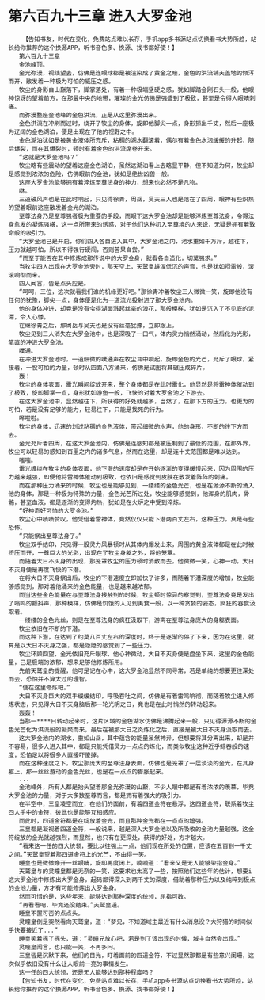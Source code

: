 # 第六百九十三章 进入大罗金池
        【告知书友，时代在变化，免费站点难以长存，手机app多书源站点切换看书大势所趋，站长给你推荐的这个换源APP，听书音色多、换源、找书都好使！】
       第六百九十三章
       金池峰顶。
       金光弥漫，视线望去，仿佛是连眼球都是被渲染成了黄金之瞳，金色的洪流铺天盖地的倾泻而开，散发着一种极为可怕的威压之感。
       牧尘的身影自山巅落下，脚掌落处，有着一种极端坚硬之感，犹如脚踏金刚石头一般，他眼神惊讶的望着前方，在那最中央的地带，璀璨的金光仿佛是强盛到了极致，甚至是令得人眼睛刺痛。
       而弥漫整座金池峰的金色洪流，正是从这里弥漫出来。
       金色洪流在冲刷而过时，绕开了牧尘的身体，旋即他脚尖一点，身形掠出千丈，然后一座极为辽阔的金色湖泊，便是出现在了他的视野之中。
       金色湖泊犹如是被黄金液体所充斥，粘稠的湖水翻滚着，偶尔有着金色水泡缓缓的升起，随后爆裂，而在其爆裂时，顿时有着金色的洪流席卷开来。
       “这就是大罗金池吗？”
       牧尘略有些震动的望着这座金色湖泊，虽然这湖泊看上去略显平静，但不知道为何，牧尘却是感觉到浓浓的危险，仿佛眼前的金池，犹如是绝世凶兽一般。
       这座大罗金池能够拥有着淬炼至尊法身的神力，想来也必然不是凡物。
       咻。
       三道破风声也是在此时响起，只见得徐青，周岳，吴天三人也是落在了四周，眼神有些炽热的望着眼前这座散发着金光的湖泊。
       至尊法身乃是至尊强者极为重要的手段，而眼下这大罗金池却是能够淬炼至尊法身，令得法身愈发的凝炼强横，这一点所带来的诱惑，对于他们这种初入至尊境的人来说，无疑是拥有着致命般的吸引力。
       “大罗金池已是开启，你们四人各自进入其中，大罗金池之内，池水重如千万斤，越往下，压力就越可怕，所以不得强行硬闯，否则苦果自尝。”
       “而至于能否在其中修炼成那传说中的大罗金身，就看各自造化，切莫强求。”
       当牧尘四人出现在大罗金池旁时，那天空上，天鹫皇雄浑低沉的声音，也是犹如闷雷般，滚滚响彻而来。
       四人闻言，皆是点头应是。
       “呵呵，三位，这次就看我们谁的机缘更好吧。”那徐青冲着牧尘三人微微一笑，旋即他没有任何的犹豫，脚尖一点，身体便是化为一道流光投射进了那大罗金池内。
       他的身体冲进，却竟是没有令得湖面溅起丝毫的浪花，那般模样，犹如是沉入了不见底的泥潭，令人心悸。
       在继徐青之后，那周岳与吴天也是没有丝毫犹豫，立即跟上。
       牧尘见到三人消失在大罗金池中，也是深吸了一口气，体内灵力悄然涌动，然后化为光影，笔直的冲进大罗金池。
       噗通。
       在冲进大罗金池时，一道细微的噗通声在牧尘耳中响起，旋即金色的光芒，充斥了眼球，紧接着，一股可怕的力量，顿时从四面八方涌来，仿佛是试图将其碾压成碎片。
       轰！
       牧尘的身体表面，雷光瞬间绽放开来，整个身体都是在此时雷化，他显然是将雷神体催动到了极致，旋即脚掌一点，身形犹如游鱼一般，飞快的对着大罗金池之下游去。
       在这大罗金池中，显然越往下，所获得的好处就越多，当然了，在那下方的压力，也更为的可怕，若是没有足够的能力，轻易往下，只能是找死的行为。
       哗啦啦。
       牧尘的身体，迅速的划过粘稠的金色液体，带起细微的水声，他的身形，不断的往下方而去。
       金光充斥着四周，在这大罗金池内，仿佛是连感知都是被压制到了最低的范围，在那外界，牧尘可以轻易的感知到百里之内的诸多气息，然而在这里，却是连十丈范围都是难以达到。
       嗤嗤。
       雷光缠绕在牧尘的身体表面，他下潜的速度却是在开始逐渐的变得缓慢起来，因为周围的压力越来越强，即便他将雷神体催动到极致，也依旧是感觉到皮肤在散发着阵阵的刺痛。
       而在那种压力涌来的时候，牧尘也是能够见到，一缕缕的金色光芒，也是在源源不断的涌入他的身体，那是一种极为特殊的力量，金色光芒所过处，牧尘能够感觉到，他浑身的肌肉，骨骼，甚至血液，都是逐渐的变得灼热，犹如是在火炉之中受到淬炼。
       “好神奇好可怕的大罗金池。”
       牧尘心中啧啧赞叹，他凭借着雷神体，竟然仅仅只能下潜两百丈左右，这种压力，真是有些恐怖。
       “只能祭出至尊法身了。”
       牧尘双手结印，只见得一股灵力风暴顿时从其体内爆发出来，周围的黄金液体都是在此时被挤压而开，一尊巨大的光影，出现在了牧尘身躯之外，将他笼罩。
       而随着大日不灭身的出现，那笼罩牧尘的压力顿时消散而去，他微微一笑，心神一动，大日不灭身便是再度飞快的下潜。
       在将大日不灭身祭出后，牧尘的下潜速度立即加快了许多，而随着下潜深度的增加，牧尘能够感觉到，那对着他涌来的金色能量，也是越来越浓郁。
       而当这些金色能量在与至尊法身接触到的时候，牧尘顿时惊异的察觉到，至尊法身竟是发出了嗡鸣的颤抖声，那种模样，仿佛是饥饿的人见到美食一般，以一种贪婪的姿态，疯狂的吞食汲取着。
       一缕缕的金色光丝，则是在至尊法身的疯狂汲取下，游离在至尊法身庞大的身躯表面。
       牧尘依旧在不断的下潜。
       而这种下潜，在达到了约莫八百丈左右的深度时，终于是逐渐的停了下来，因为在这里，就算是以大日不灭身之强，都是隐隐的感觉到了一些压力。
       牧尘环顾四望，金光依旧充斥眼球，他心神微动，大日不灭身便是盘坐下来，这里的金色能量，已是极端的浓郁，想来足够他修炼所用。
       先前天鹫皇的提醒，他可是记在心中，这大罗金池显然不同寻常，若是单纯的想要更往深处而去，恐怕并不算太过的理智。
       “便在这里修炼吧。”
       大日不灭身巨大的双手缓缓结印，呼吸吞吐之间，仿佛是有着雷鸣响彻，而随着牧尘进入修炼状态，只见得大日不灭身脑后那一轮光明之日，竟也是在此时悄然的转动起来。
       轰轰！
       当那一****日转动起来时，这片区域的金色湖水仿佛是沸腾起来一般，只见得源源不断的金色光芒化为洪流般的凝聚而来，最后在被那大日之炎炼化之后，直接是被大日不灭身汲取而去。
       这大罗金池内的湖水，重如山岳，其中蕴含的能量虽然神异，但想要将其分离出来，却是并不容易，很多人进入其中，都是只能凭借灵力一点点的炼化，而类似牧尘这种近乎鲸吞般的速度，恐怕足以将很多人直接吓傻掉。
       而在这种速度之下，牧尘那庞大的至尊法身表面，仿佛也是笼罩了一层淡淡的金光，在其身躯上，那一丝丝游动的金色光丝，也是在一点点的膨胀起来。
       ...
       金池峰外，所有人都是抬头望着那金光弥漫的山巅，不少人眼中都是有着浓浓的羡慕，毕竟大罗金池的力量，对于大多数至尊而言，都是拥有着强大的吸引力。
       在半空中，三皇凌空而立，在他们的面前，有着四道金符在悬浮，这四道金符，联系着牧尘四人手中的金符，彼此也是能够互相感应。
       而此时，四道金符都是在绽放着金光，而且那种金光都在一点点的增强。
       三皇都是凝视着四道金符，一般说来，越是深入大罗金池以及所吸收的金池力量越强，这金符绽放的金光就越强烈，而显然，也只有在更深处，获得的好处，方才越大。
       “看来这一任的四大统领，要比以往强上一点，他们现在所处的位置，应该在五百到一千丈之间。”天鹫皇望着那四道金符上的光芒，不由得一笑。
       睡皇也是微微睁开一丝眼睛，旋即再度闭上，喃喃道：“看来又是无人能够染指金身。”
       天鹫皇与的灵瞳皇都是无奈的一笑，这要求也太高了一些，按照他们这些年的估计，想要i这大罗金池中修炼出大罗金身，起码都得深入到两千丈的深度，借助着那种压力以及纯粹到极点的金池力量，方才有可能修炼出大罗金身。
       然而可惜的是，这些年来，能够达到那种深度的统领，屈指可数。
       “再看看吧，毕竟还没结束。”天鹫皇道。
       睡皇不置可否的点点头。
       灵瞳皇倒是突然看向天鹫皇，道：“梦兄，不知道域主最近有什么消息没？大狩猎的时间似乎快要接近了...”
       睡皇笑着摇了摇头，道：“灵瞳兄放心吧，若是到了该出现的时候，域主自然会出现。”
       灵瞳皇闻言，也只能一笑，不再多问。
       三皇皆是沉默下来，他们的目光，盯着面前的四道金符，不过显然那都是有些意兴阑珊，这次似乎依旧没有什么让人眼前一亮的事情发生。
       这一任的四大统领，还是无人能够达到那种程度吗？
       【告知书友，时代在变化，免费站点难以长存，手机app多书源站点切换看书大势所趋，站长给你推荐的这个换源APP，听书音色多、换源、找书都好使！】